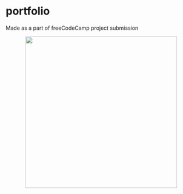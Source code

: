 # portfolio
Made as a part of freeCodeCamp project submission
<p align="center">	<!-- (optional) center align -->
    <img src="https://pagespeed-insights.herokuapp.com/?url=https://sanishchirayath1.github.io/portfolio/" width="400px">
</p>
